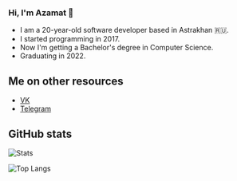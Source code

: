 ### Hi, I'm Azamat 👋

- I am a 20-year-old software developer based in Astrakhan 🇷🇺.
- I started programming in 2017.
- Now I'm getting a Bachelor's degree in Computer Science. 
- Graduating in 2022.

## Me on other resources
- [VK](https://vk.com/08now)
- [Telegram](https://t.me/08now)

## GitHub stats

![Stats](https://github-readme-stats.vercel.app/api?username=Azamature1719&show_icons=true&count_private=true)

![Top Langs](https://github-readme-stats-axpwmfcg3.vercel.app/api/top-langs/?username=Azamature1719&layout=false)
